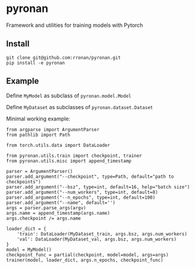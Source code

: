 # pyronan
Framework and utilities for training models with Pytorch


## Install 

```
git clone git@github.com:rronan/pyronan.git
pip install -e pyronan
```

## Example

Define ```MyModel``` as subclass of ```pyronan.model.Model```

Define ```MyDataset``` as subclasses of ```pyronan.dataset.Dataset```

Minimal working example:

```
from argparse import ArgumentParser
from pathlib import Path

from torch.utils.data import DataLoader

from pyronan.utils.train import checkpoint, trainer
from pyronan.utils.misc import append_timestamp

parser = ArgumentParser()
parser.add_argument("--checkpoint", type=Path, default="path to checkpoints")
parser.add_argument("--bsz", type=int, default=16, help="batch size")
parser.add_argument("--num_workers", type=int, default=8)
parser.add_argument("--n_epochs", type=int, default=100)
parser.add_argument("--name", default='')
args = parser.parse_args(argv)
args.name = append_timestamp(args.name)
args.checkpoint /= args.name

loader_dict = {
    'train': DataLoader(MyDataset_train, args.bsz, args.num_workers)
    'val': DataLoader(MyDataset_val, args.bsz, args.num_workers)
}
model = MyModel()
checkpoint_func = partial(checkpoint, model=model, args=args)
trainer(model, loader_dict, args.n_epochs, checkpoint_func)
```

